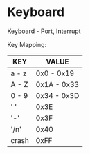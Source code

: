 # Keyboard

Keyboard - Port, Interrupt

Key Mapping:

| KEY   |   VALUE     |
|-------|-------------|
| a - z | 0x0 - 0x19  |
| A - Z | 0x1A - 0x33 |
| 0 - 9 | 0x34 - 0x3D |
|  ' '  |    0x3E     |
|  '-'  |    0x3F     |
|  '/n' |    0x40     |
| crash |    0xFF     |
